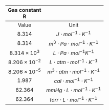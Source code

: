 
|   Gas constant<br>R   |                                          |
| :-------------------: | :--------------------------------------: |
|         Value         |                   Unit                   |
|        $8.314$        |      $J\cdot mol^{-1}\cdot K^{-1}$       |
|        $8.314$        | $m^3\cdot Pa\cdot mol^{-1}\cdot K^{-1}$  |
|  $8.314\times 10^3$   |     $L\cdot Pa\cdot mol^{-1} K^{-1}$     |
| $8.206\times 10^{-2}$ |  $L\cdot atm\cdot mol^{-1}\cdot K^{-1}$  |
| $8.206\times 10^{-5}$ | $m^3\cdot atm\cdot mol^{-1}\cdot K^{-1}$ |
|        $1.987$        |     $cal\cdot mol^{-1}\cdot K^{-1}$      |
|       $62.364$        | $mmHg\cdot L\cdot mol^{-1}\cdot K^{-1}$  |
|       $62.364$        | $torr\cdot L\cdot mol^{-1}\cdot K^{-1}$  |
